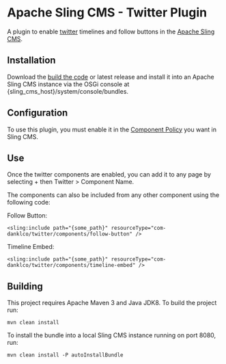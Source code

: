 <!--
 * Copyright (C) 2019 Dan Klco
 *
 * Licensed under the Apache License, Version 2.0 (the "License");
 * you may not use this file except in compliance with the License.
 * You may obtain a copy of the License at
 *
 *      http://www.apache.org/licenses/LICENSE-2.0
 *
 * Unless required by applicable law or agreed to in writing, software
 * distributed under the License is distributed on an "AS IS" BASIS,
 * WITHOUT WARRANTIES OR CONDITIONS OF ANY KIND, either express or implied.
 * See the License for the specific language governing permissions and
 * limitations under the License.
 -->
# Apache Sling CMS - Twitter Plugin

A plugin to enable [twitter](https://twitter.com) timelines and follow buttons in the
[Apache Sling CMS](https://github.com/apache/org-apache-sling-app-cms).

## Installation

Download the [build the code](#building) or latest release and install it into an
Apache Sling CMS instance via the OSGi console at {sling_cms_host}/system/console/bundles.


## Configuration

To use this plugin, you must enable it in the [Component Policy](https://github.com/apache/sling-org-apache-sling-app-cms/blob/master/docs/component-policy.md)
you want in Sling CMS.

## Use

Once the twitter components are enabled, you can add it to any page by selecting + then Twitter > Component Name.

The components can also be included from any other component using the following code:

Follow Button:

  `<sling:include path="{some_path}" resourceType="com-danklco/twitter/components/follow-button" />`

Timeline Embed:

  `<sling:include path="{some_path}" resourceType="com-danklco/twitter/components/timeline-embed" />`

## Building

This project requires Apache Maven 3 and Java JDK8. To build the project run:

`mvn clean install`

To install the bundle into a local Sling CMS instance running on port 8080, run:

`mvn clean install -P autoInstallBundle`
